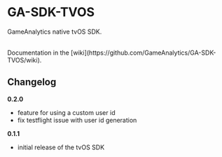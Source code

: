 GA-SDK-TVOS
==========

GameAnalytics native tvOS SDK.

<!--
>:warning:  
> The tvOS SDK is currently in BETA.  
> The final version will be 1.0.0. 
-->
<br>
Documentation in the [wiki](https://github.com/GameAnalytics/GA-SDK-TVOS/wiki).

Changelog
---------
**0.2.0**
* feature for using a custom user id
* fix testflight issue with user id generation

**0.1.1**
* initial release of the tvOS SDK

